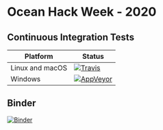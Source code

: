 # Ocean Hack Week - 2020

## Continuous Integration Tests

| Platform        | Status                                                                                                                                              |
| --------------- | --------------------------------------------------------------------------------------------------------------------------------------------------- |
| Linux and macOS | [![Travis](https://img.shields.io/travis/com/oceanhackweek/ohw20-tutorials/master.svg?label=Linux/macOS)](https://travis-ci.com/oceanhackweek/ohw20-tutorials)                        |
| Windows         | [![AppVeyor](https://img.shields.io/appveyor/ci/oceanhackweek/ohw20-tutorials/master.svg?label=Windows)](https://ci.appveyor.com/project/oceanhackweek/ohw20-tutorials/branch/master) |

## Binder

[![Binder](https://mybinder.org/badge_logo.svg)](https://mybinder.org/v2/gh/oceanhackweek/ohw20-tutorials/master)